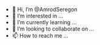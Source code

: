 - 👋 Hi, I’m @AmrodSeregon
- 👀 I’m interested in ...
- 🌱 I’m currently learning ...
- 💞️ I’m looking to collaborate on ...
- 📫 How to reach me ...

<!---
AmrodSeregon/AmrodSeregon is a ✨ special ✨ repository because its `README.md` (this file) appears on your GitHub profile.
You can click the Preview link to take a look at your changes.
--->
